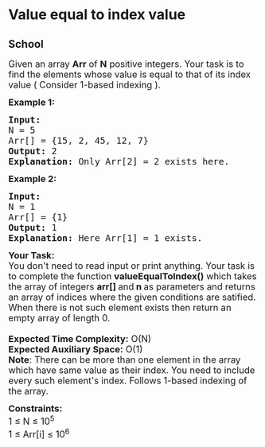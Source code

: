 # Value equal to index value
## School 
<div class="problems_problem_content__Xm_eO"><p><span style="font-size:18px">Given an array <strong>Arr</strong> of <strong>N</strong> positive integers. Your task is to find the elements whose value is equal to that of its index value (&nbsp;Consider 1-based indexing ).</span></p>

<p><span style="font-size:18px"><strong>Example 1:</strong></span></p>

<pre><span style="font-size:18px"><strong>Input: 
</strong>N = 5
Arr[] = {15, 2, 45, 12, 7}
<strong>Output:</strong> 2
<strong>Explanation:</strong> Only Arr[2] = 2 exists here.
</span></pre>

<p><span style="font-size:18px"><strong>Example 2:</strong></span></p>

<pre><span style="font-size:18px"><strong>Input:</strong> 
N = 1
Arr[] = {1}
<strong>Output:</strong> 1
<strong>Explanation:</strong> Here Arr[1] = 1 exists.</span></pre>

<p><span style="font-size:18px"><strong>Your Task:&nbsp;&nbsp;</strong><br>
You don't need to read input or print anything. Your task is to complete the function&nbsp;<strong>valueEqualToIndex()</strong>&nbsp;which takes the array of integers&nbsp;<strong>arr[]</strong><strong>&nbsp;</strong>and<strong>&nbsp;n&nbsp;</strong>as parameters and returns an array of indices where the given conditions are satified. When there is not such element exists then return an empty array of length 0.<br>
<br>
<strong>Expected Time Complexity:</strong>&nbsp;O(N)<br>
<strong>Expected Auxiliary Space:</strong>&nbsp;O(1)<br>
<strong>Note</strong>: There can be more than one element in the array which have same value as their index. You need to include every such element's index.&nbsp;Follows 1-based&nbsp;indexing of the array. </span></p>

<p><span style="font-size:18px"><strong>Constraints:</strong><br>
1 ≤ N ≤ 10<sup>5</sup><br>
1 ≤ Arr[i] ≤ 10<sup>6</sup></span></p>

<p>&nbsp;</p>
</div>